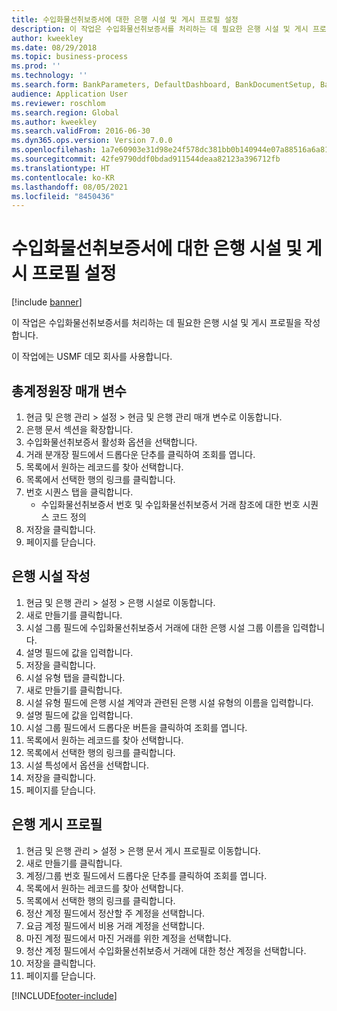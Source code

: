```yaml
---
title: 수입화물선취보증서에 대한 은행 시설 및 게시 프로필 설정
description: 이 작업은 수입화물선취보증서를 처리하는 데 필요한 은행 시설 및 게시 프로필을 작성합니다.
author: kweekley
ms.date: 08/29/2018
ms.topic: business-process
ms.prod: ''
ms.technology: ''
ms.search.form: BankParameters, DefaultDashboard, BankDocumentSetup, BankDocumentPosting
audience: Application User
ms.reviewer: roschlom
ms.search.region: Global
ms.author: kweekley
ms.search.validFrom: 2016-06-30
ms.dyn365.ops.version: Version 7.0.0
ms.openlocfilehash: 1a7e60903e31d98e24f578dc381bb0b140944e07a88516a6a81bbba1b8981982
ms.sourcegitcommit: 42fe9790ddf0bdad911544deaa82123a396712fb
ms.translationtype: HT
ms.contentlocale: ko-KR
ms.lasthandoff: 08/05/2021
ms.locfileid: "8450436"
---
```

# <a name="set-up-bank-facilities-and-posting-profiles-for-letters-of-guarantee"></a>수입화물선취보증서에 대한 은행 시설 및 게시 프로필 설정

[!include [banner](../../includes/banner.md)]

이 작업은 수입화물선취보증서를 처리하는 데 필요한 은행 시설 및 게시 프로필을 작성합니다.



이 작업에는 USMF 데모 회사를 사용합니다. 




## <a name="general-ledger-parameter"></a>총계정원장 매개 변수
1. 현금 및 은행 관리 > 설정 > 현금 및 은행 관리 매개 변수로 이동합니다.
2. 은행 문서 섹션을 확장합니다.
3. 수입화물선취보증서 활성화 옵션을 선택합니다.
4. 거래 분개장 필드에서 드롭다운 단추를 클릭하여 조회를 엽니다.
5. 목록에서 원하는 레코드를 찾아 선택합니다.
6. 목록에서 선택한 행의 링크를 클릭합니다.
7. 번호 시퀀스 탭을 클릭합니다.
    * 수입화물선취보증서 번호 및 수입화물선취보증서 거래 참조에 대한 번호 시퀀스 코드 정의  
8. 저장을 클릭합니다.
9. 페이지를 닫습니다.

## <a name="create-bank-facility"></a>은행 시설 작성
1. 현금 및 은행 관리 > 설정 > 은행 시설로 이동합니다.
2. 새로 만들기를 클릭합니다.
3. 시설 그룹 필드에 수입화물선취보증서 거래에 대한 은행 시설 그룹 이름을 입력합니다.
4. 설명 필드에 값을 입력합니다.
5. 저장을 클릭합니다.
6. 시설 유형 탭을 클릭합니다.
7. 새로 만들기를 클릭합니다.
8. 시설 유형 필드에 은행 시설 계약과 관련된 은행 시설 유형의 이름을 입력합니다.
9. 설명 필드에 값을 입력합니다.
10. 시설 그룹 필드에서 드롭다운 버튼을 클릭하여 조회를 엽니다.
11. 목록에서 원하는 레코드를 찾아 선택합니다.
12. 목록에서 선택한 행의 링크를 클릭합니다.
13. 시설 특성에서 옵션을 선택합니다.
14. 저장을 클릭합니다.
15. 페이지를 닫습니다.

## <a name="bank-posting-profile"></a>은행 게시 프로필
1. 현금 및 은행 관리 > 설정 > 은행 문서 게시 프로필로 이동합니다.
2. 새로 만들기를 클릭합니다.
3. 계정/그룹 번호 필드에서 드롭다운 단추를 클릭하여 조회를 엽니다.
4. 목록에서 원하는 레코드를 찾아 선택합니다.
5. 목록에서 선택한 행의 링크를 클릭합니다.
6. 정산 계정 필드에서 정산할 주 계정을 선택합니다.
7. 요금 계정 필드에서 비용 거래 계정을 선택합니다.
8. 마진 계정 필드에서 마진 거래를 위한 계정을 선택합니다.
9. 청산 계정 필드에서 수입화물선취보증서 거래에 대한 청산 계정을 선택합니다. 
10. 저장을 클릭합니다.
11. 페이지를 닫습니다.



[!INCLUDE[footer-include](../../../includes/footer-banner.md)]